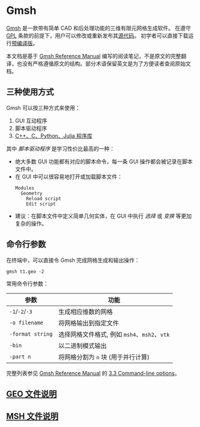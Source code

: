 # Gmsh

[Gmsh](http://gmsh.info/) 是一款带有简单 CAD 和后处理功能的三维有限元网格生成软件。
在遵守 [GPL](http://gmsh.info/#Licensing) 条款的前提下，用户可以修改或重新发布其[源代码](https://gitlab.onelab.info/gmsh/gmsh)。
初学者可以直接下载运行[预编译版](http://gmsh.info/bin/)。

本文档是基于 [Gmsh Reference Manual](http://gmsh.info/doc/texinfo/gmsh.html) 编写的阅读笔记，不是原文的完整翻译，也没有严格遵循原文的结构。部分术语保留英文是为了方便读者查阅原始文档。

## 三种使用方式
Gmsh 可以按三种方式来使用：
1. GUI 互动程序
2. 脚本驱动程序
3. [C++、C、Python、Julia 程序库](http://gmsh.info/doc/texinfo/gmsh.html#Gmsh-API)

其中 *脚本驱动程序* 是学习性价比最高的一种：
- 绝大多数 GUI 功能都有对应的脚本命令，每一条 GUI 操作都会被记录在脚本文件中。
- 在 GUI 中可以很容易地打开或加载脚本文件：
  ```
  Modules
    Geometry
      Reload script
      Edit script
  ```
- 建议：在脚本文件中定义简单几何实体，在 GUI 中执行 *选择* 或 *变换* 等更加复杂的操作。

## 命令行参数

在终端中，可以直接令 Gmsh 完成网格生成和输出操作：

```shell
gmsh t1.geo -2
```
常用命令行参数：

| 参数 | 功能 |
| ---- | ---- |
| `-1`/`-2`/`-3` | 生成相应维数的网格 |
| `-o filename` | 将网格输出到指定文件 |
| `-format string` | 选择网格文件格式, 例如 `msh4`、`msh2`、`vtk` |
| `-bin` | 以二进制模式输出 |
| `-part n` | 将网格分割为 `n` 块 (用于并行计算) |

完整列表参见 [Gmsh Reference Manual](http://gmsh.info/doc/texinfo/gmsh.html) 的 [3.3 Command-line options](http://gmsh.info/doc/texinfo/gmsh.html#Command_002dline-options)。

## [GEO 文件说明](./geo_format.md)

## [MSH 文件说明](./msh_format.md)
